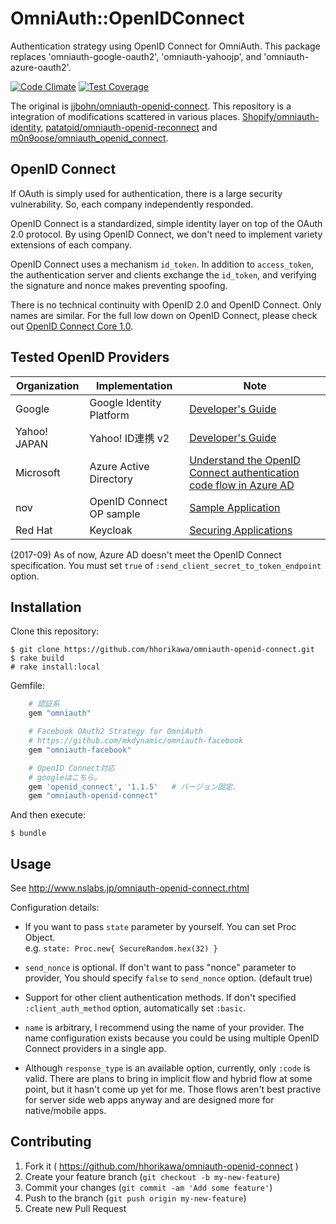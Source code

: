 
# OmniAuth::OpenIDConnect

Authentication strategy using OpenID Connect for OmniAuth. This package replaces 'omniauth-google-oauth2', 'omniauth-yahoojp', and 'omniauth-azure-oauth2'.

[![Code Climate](https://codeclimate.com/github/hhorikawa/omniauth-openid-connect/badges/gpa.svg)](https://codeclimate.com/github/hhorikawa/omniauth-openid-connect)
[![Test Coverage](https://codeclimate.com/github/hhorikawa/omniauth-openid-connect/badges/coverage.svg)](https://codeclimate.com/github/hhorikawa/omniauth-openid-connect/coverage)

The original is [jjbohn/omniauth-openid-connect](https://github.com/jjbohn/omniauth-openid-connect). This repository is a integration of modifications scattered in various places. [Shopify/omniauth-identity](https://github.com/Shopify/omniauth-identity), [patatoid/omniauth-openid-reconnect](https://github.com/patatoid/omniauth-openid-reconnect) and [m0n9oose/omniauth_openid_connect](https://github.com/m0n9oose/omniauth_openid_connect).




## OpenID Connect

If OAuth is simply used for authentication, there is a large security vulnerability. So, each company independently responded.

OpenID Connect is a standardized, simple identity layer on top of the OAuth 2.0 protocol. 
By using OpenID Connect, we don't need to implement variety extensions of each company.

OpenID Connect uses a mechanism `id_token`. In addition to `access_token`, the authentication server and clients exchange 
the `id_token`, and verifying the signature and nonce makes preventing spoofing.

There is no technical continuity with OpenID 2.0 and OpenID Connect. Only names are similar.
For the full low down on OpenID Connect, please check out
[OpenID Connect Core 1.0](https://openid.net/specs/openid-connect-core-1_0.html).



## Tested OpenID Providers

|Organization  |Implementation   |Note            |
|--------------|-----------------|----------------|
|Google        |Google Identity Platform |[Developer's Guide](https://developers.google.com/identity/protocols/OpenIDConnect)  |
|Yahoo! JAPAN  |Yahoo! ID連携 v2          |[Developer's Guide](https://developer.yahoo.co.jp/yconnect/v2/) |
|Microsoft     |Azure Active Directory   |[Understand the OpenID Connect authentication code flow in Azure AD](https://docs.microsoft.com/en-us/azure/active-directory/develop/active-directory-protocols-openid-connect-code) |
|nov           |OpenID Connect OP sample |[Sample Application](https://gitlab.com/horiq/openid_connect_sample) |
|Red Hat       |Keycloak           |[Securing Applications](https://www.keycloak.org/docs/latest/securing_apps/)|

(2017-09) As of now, Azure AD doesn't meet the OpenID Connect specification. You must set `true` of  `:send_client_secret_to_token_endpoint` option.




## Installation

Clone this repository:

    $ git clone https://github.com/hhorikawa/omniauth-openid-connect.git
    $ rake build
    # rake install:local


Gemfile:

```ruby
    # 認証系
    gem "omniauth"

    # Facebook OAuth2 Strategy for OmniAuth
    # https://github.com/mkdynamic/omniauth-facebook
    gem "omniauth-facebook"

    # OpenID Connect対応
    # googleはこちら。
    gem 'openid_connect', '1.1.5'   # バージョン固定.
    gem "omniauth-openid-connect"
```


And then execute:

    $ bundle





## Usage

See http://www.nslabs.jp/omniauth-openid-connect.rhtml



Configuration details:

  * If you want to pass `state` parameter by yourself. You can set Proc Object.  
  e.g. `state: Proc.new{ SecureRandom.hex(32) }`
  * `send_nonce` is optional. If don't want to pass "nonce" parameter to provider, You should specify
  `false` to `send_nonce` option. (default true)
  * Support for other client authentication methods. If don't specified
  `:client_auth_method` option, automatically set `:basic`.

  * `name` is arbitrary, I recommend using the name of your provider. The name
  configuration exists because you could be using multiple OpenID Connect
  providers in a single app.
  * Although `response_type` is an available option, currently, only `:code`
  is valid. There are plans to bring in implicit flow and hybrid flow at some
  point, but it hasn't come up yet for me. Those flows aren't best practive for
  server side web apps anyway and are designed more for native/mobile apps.




## Contributing

1. Fork it ( https://github.com/hhorikawa/omniauth-openid-connect )
2. Create your feature branch (`git checkout -b my-new-feature`)
3. Commit your changes (`git commit -am 'Add some feature'`)
4. Push to the branch (`git push origin my-new-feature`)
5. Create new Pull Request
